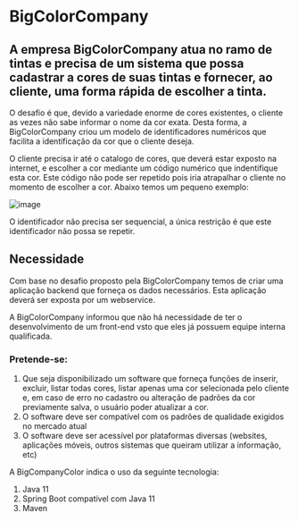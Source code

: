 # BigColorCompany

## A empresa BigColorCompany atua no ramo de tintas e precisa de um sistema que possa cadastrar a cores de suas tintas e fornecer, ao cliente, uma forma rápida de escolher a tinta.

O desafio é que, devido a variedade enorme de cores existentes, o cliente as vezes não sabe informar o nome da cor exata. Desta forma, a BigColorCompany criou um modelo de identificadores numéricos que facilita a identificação da cor que o cliente deseja.

O cliente precisa ir até o catalogo de cores, que deverá estar exposto na internet, e escolher a cor mediante um código numérico que indentifique esta cor.
Este código não pode ser repetido pois iria atrapalhar o cliente no momento de escolher a cor.
Abaixo temos um pequeno exemplo:

![image](https://github.com/marcusmazzo/bigcolorcompany/assets/1068874/96defc0e-3c88-415c-97a7-51d5c32dc6fc)

O identificador não precisa ser sequencial, a única restrição é que este identificador não possa se repetir.


## Necessidade

Com base no desafio proposto pela BigColorCompany temos de criar uma aplicação backend que forneça os dados necessários.
Esta aplicação deverá ser exposta por um webservice.

A BigColorCompany informou que não há necessidade de ter o desenvolvimento de um front-end vsto que eles já possuem equipe interna qualificada.

### Pretende-se:

1. Que seja disponibilizado um software que forneça funções de inserir, excluir, listar todas cores, listar apenas uma cor selecionada pelo cliente e, em caso de erro no cadastro ou alteração de padrões da cor previamente salva, o usuário poder atualizar a cor.
2. O software deve ser compatível com os padrões de qualidade exigidos no mercado atual
3. O software deve ser acessível por plataformas diversas (websites, aplicações móveis, outros sistemas que queiram utilizar a informação, etc)

A BigCompanyColor indica o uso da seguinte tecnologia:

1. Java 11
2. Spring Boot compatível com Java 11
3. Maven


   
